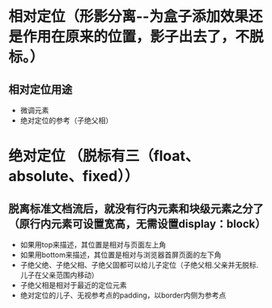 # 相对定位（形影分离--为盒子添加效果还是作用在原来的位置，影子出去了，不脱标。）
## 相对定位用途
* 微调元素
* 绝对定位的参考（子绝父相）



# 绝对定位	（脱标有三（float、absolute、fixed））
## 脱离标准文档流后，就没有行内元素和块级元素之分了（原行内元素可设置宽高，无需设置display：block）
* 如果用top来描述，其位置是相对与页面左上角
* 如果用bottom来描述，其位置是相对与浏览器首屏页面的左下角
* 子绝父绝、子绝父相、子绝父固都可以给儿子定位（子绝父相.父亲并无脱标.儿子在父亲范围内移动）
* 子绝父相是相对于最近的定位元素
* 绝对定位的儿子、无视参考点的padding，以border内侧为参考点 